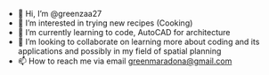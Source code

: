 - 👋 Hi, I’m @greenzaa27
- 👀 I’m interested in trying new recipes (Cooking)
- 🌱 I’m currently learning to code, AutoCAD for architecture
- 💞️ I’m looking to collaborate on learning more about coding and its applications and possibly in my field of spatial planning
- 📫 How to reach me via email greenmaradona@gmail.com

<!---
greenzaa27/greenzaa27 is a ✨ special ✨ repository because its `README.md` (this file) appears on your GitHub profile.
You can click the Preview link to take a look at your changes.
--->
